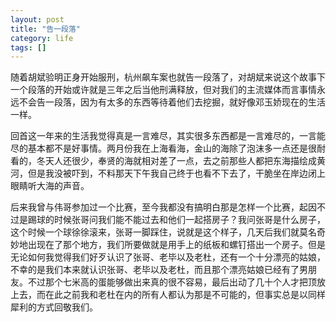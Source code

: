 ```yaml
---
layout: post
title: "告一段落"
category: life
tags: []
---
```



随着胡斌验明正身开始服刑，杭州飙车案也就告一段落了，对胡斌来说这个故事下一个段落的开始或许就是三年之后当他刑满释放，但对我们的主流媒体而言事情永远不会告一段落，因为有太多的东西等待着他们去挖掘，就好像邓玉娇现在的生活一样。


回首这一年来的生活我觉得真是一言难尽，其实很多东西都是一言难尽的，一言能尽的基本都不是好事情。两月份我在上海看海，金山的海除了泡沫多一点还是很耐看的，冬天人还很少，奉贤的海就相对差了一点，去之前那些人都把东海描绘成黄河，但是我没被吓到，不料那天下午我自己终于也看不下去了，干脆坐在岸边闭上眼睛听大海的声音。


后来我曾与伟哥参加过一个比赛，至今我都没有搞明白那是怎样一个比赛，起因不过是踢球的时候张哥问我们能不能过去和他们一起搭房子？我问张哥是什么房子，这个时候一个球徐徐滚来，张哥一脚踩住，说就是这个样子，几天后我们就莫名奇妙地出现在了那个地方，我们所要做就是用手上的纸板和螺钉搭出一个房子。但是无论如何我觉得我们好歹认识了张哥、老毕以及老杜，还有一个十分漂亮的姑娘，不幸的是我们本来就认识张哥、老毕以及老杜，而且那个漂亮姑娘已经有了男朋友。不过那个七米高的蛋能够做出来真的很不容易，最后出动了几十个人才把顶放上去，而在此之前我和老杜在内的所有人都认为那是不可能的，但事实总是以同样犀利的方式回敬我们。
